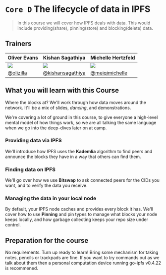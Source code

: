 # `Core D` The lifecycle of data in IPFS

> In this course we will cover how IPFS deals with data. This would include providing(share), pinning(store) and blocking(delete) data.

## Trainers

| **Oliver Evans**                                    	| **Kishan Sagathiya**                                   	| **Michelle Hertzfeld**                                	|
|-----------------------------------------------------	|--------------------------------------------------------	|-------------------------------------------------------	|
| ![](https://avatars0.githubusercontent.com/u/58871) 	| ![](https://avatars0.githubusercontent.com/u/10185999) 	| ![](https://avatars1.githubusercontent.com/u/4827522) 	|
| [@olizilla](https://github.com/olizilla/)           	| [@kishansagathiya](https://github.com/kishansagathiya) 	| [@meiqimichelle](https://github.com/meiqimichelle)       	|

## What you will learn with this Course

Where the blocks at? We'll work through how data moves around the network. It'll be a mix of slides, _dancing_, and demonstrations. 

We're covering a lot of ground in this course, to give everyone a high-level mental model of how things work, so we are all talking the same language when we go into the deep-dives later on at camp.

### Providing data via IPFS

We'll introduce how IPFS uses the **Kademlia** algorithm to find peers and announce the blocks they have in a way that others can find them.

### Finding data on IPFS

We'll go over how we use **Bitswap** to ask connected peers for the CIDs you want, and to verify the data you receive.

### Managing the data in your local node

By default, your IPFS node caches and provides every block it has. We'll cover how to use **Pinning** and pin types to manage what blocks your node keeps locally, and how garbage collecting keeps your repo size under control.


## Preparation for the course

No requirements. Turn up ready to learn! Bring some mechanism for taking notes, pencils or trackpads are fine. If you want to try commands out as we talk about them then a personal computation device running go-ipfs v0.4.22 is recommened.
